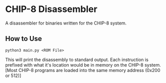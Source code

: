 # CHIP-8 Disassembler

A disassembler for binaries written for the CHIP-8 system.

## How to Use

```
python3 main.py <ROM File>
```

This will print the disassembly to standard output. Each instruction is prefixed with what it's location would be in memory on the CHIP-8 system. [Most CHIP-8 programs are loaded into the same memory address (0x200 or 512)]

